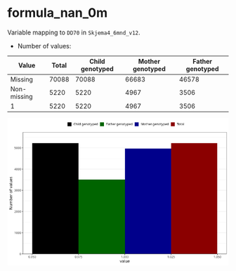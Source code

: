 # formula_nan_0m
Variable mapping to `DD70` in `Skjema4_6mnd_v12`.
- Number of values:

| Value | Total | Child genotyped | Mother genotyped | Father genotyped |
| ----- | ----- | --------------- | ---------------- | ---------------- |
| Missing | 70088 | 70088 | 66683 | 46578 |
| Non-missing | 5220 | 5220 | 4967 | 3506 |
| 1 | 5220 | 5220 | 4967 | 3506 |



![](formula_nan_0m_n.png)



